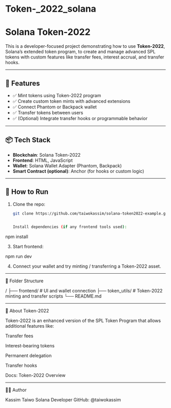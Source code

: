 # Token-_2022_solana

# Solana Token-2022

This is a developer-focused project demonstrating how to use **Token-2022**, Solana’s extended token program, to create and manage advanced SPL tokens with custom features like transfer fees, interest accrual, and transfer hooks.

---

## 🔧 Features

- ✅ Mint tokens using Token-2022 program
- ✅ Create custom token mints with advanced extensions
- ✅ Connect Phantom or Backpack wallet
- ✅ Transfer tokens between users
- ✅ (Optional) Integrate transfer hooks or programmable behavior

---

## 📦 Tech Stack

- **Blockchain**: Solana Token-2022
- **Frontend**: HTML, JavaScript
- **Wallet**: Solana Wallet Adapter (Phantom, Backpack)
- **Smart Contract (optional)**: Anchor (for hooks or custom logic)

---

## 🧪 How to Run

1. Clone the repo:
   ```bash
   git clone https://github.com/taiwokassim/solana-token2022-example.git


   Install dependencies (if any frontend tools used):

npm install


3. Start frontend:

npm run dev


4. Connect your wallet and try minting / transferring a Token-2022 asset.




---

📁 Folder Structure

/
├── frontend/        # UI and wallet connection
├── token_utils/     # Token-2022 minting and transfer scripts
└── README.md


---

🔐 About Token-2022

Token-2022 is an enhanced version of the SPL Token Program that allows additional features like:

Transfer fees

Interest-bearing tokens

Permanent delegation

Transfer hooks


Docs: Token-2022 Overview


---

🧑‍💻 Author

Kassim Taiwo
Solana Developer
GitHub: @taiwokassim
